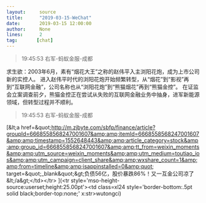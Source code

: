 ```yaml
---
layout:     source 
title:      "2019-03-15-WeChat"
date:       2019-03-15 12:00:00
author:     None
lines:      2 
tag:       [chat]
---
```

> 19:45:53  右军-蚂蚁金服-成都  
   
求生欲：2003年6月，素有“烟花大王”之称的赵伟平入主浏阳花炮，成为上市公司新的实控人。  进入赵伟平时代的浏阳花炮开始频繁转型，从“烟花”到“影视”再到“互联网金融”，公司名称也从“浏阳花炮”到“熊猫烟花”再到“熊猫金控”。  在证监会立案调查前夕，熊猫金控正在尝试从失败的互联网金融业务中抽身，进军新能源领域，但转型过程并不顺利。  
   
> 19:45:53  右军-蚂蚁金服-成都  
   
[&amp;lt;a href=&amp;quot;http://m.zjbyte.com/sbfp/finance/article?groupId=6668558568247001607&amp;amp;itemId=6668558568247001607&amp;amp;timestamp=1552648443&amp;amp;article_category=stock&amp;amp;group_id=6668558568247001607&amp;amp;tt_from=weixin_moments&amp;amp;utm_source=weixin_moments&amp;amp;utm_medium=toutiao_ios&amp;amp;utm_campaign=client_share&amp;amp;wxshare_count=1&amp;amp;from=timeline&amp;amp;isappinstalled=0&amp;quot; target=&amp;quot;_blank&amp;quot;&amp;gt;负债56亿，股价暴跌86%！又一互金公司凉了&amp;lt;/a&amp;gt;&lt;/td&gt;&lt;/tr&gt;
](&lt;tr style='mso-height-source:userset;height:25.00pt'&gt;&lt;td class=xl24  style='border-bottom:.5pt solid black;border-top:none;' x:str&gt;wutongci)  
   
